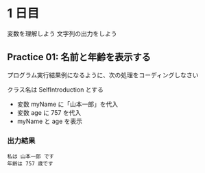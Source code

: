 # 1 日目

変数を理解しよう
文字列の出力をしよう

## Practice 01: 名前と年齢を表示する

プログラム実行結果例になるように、次の処理をコーディングしなさい

クラス名は SelfIntroduction とする

- 変数 myName に「山本一郎」を代入
- 変数 age に 757 を代入
- myName と age を表示

### 出力結果

```
私は 山本一郎 です
年齢は 757 歳です
```
